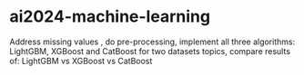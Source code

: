 # ai2024-machine-learning
Address missing values , do pre-processing, implement all three algorithms: LightGBM, XGBoost and CatBoost for two datasets topics, compare results of: LightGBM vs XGBoost vs CatBoost
